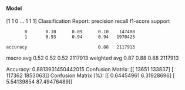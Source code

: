 #### Model
[1 1 0 ... 1 1 1]
Classification Report:
              precision    recall  f1-score   support

           0       0.10      0.09      0.10    147488
           1       0.93      0.94      0.94   1970425

    accuracy                           0.88   2117913
   macro avg       0.52      0.52      0.52   2117913
weighted avg       0.87      0.88      0.88   2117913

Accuracy: 0.8813931450442015
Confusion Matrix:
[[  13651  133837]
 [ 117362 1853063]]
Confusion Matrix (%):
[[ 0.64454961  6.31928696]
 [ 5.54139854 87.49476489]]
